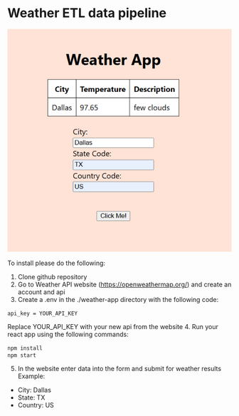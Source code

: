 # Weather ETL data pipeline

![Snapshot of website](snapshot.png)

To install please do the following:

1. Clone github repository
2. Go to Weather API website (https://openweathermap.org/) and create an account and api
3. Create a .env in the ./weather-app directory with the following code:
```
api_key = YOUR_API_KEY
```
Replace YOUR_API_KEY with your new api from the website
4. Run your react app using the following commands:
```
npm install
npm start
```
5. In the website enter data into the form and submit for weather results
Example:
* City: Dallas
* State: TX
* Country: US